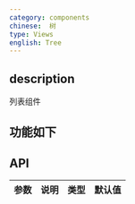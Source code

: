 ```yaml
---
category: components
chinese:  树
type: Views
english: Tree
---
```



## description

列表组件

## 功能如下


## API
| 参数        | 说明                                                      | 类型        | 默认值 |
|----------- |---------------------------------------------------------  | ---------- |-------|

